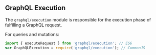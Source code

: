 ## GraphQL Execution

The `graphql/execution` module is responsible for the execution phase of
fulfilling a GraphQL request.

For queries and mutations:

```js
import { executeRequest } from 'graphql/execution'; // ES6
var GraphQLExecution = require('graphql/execution'); // CommonJS
```
